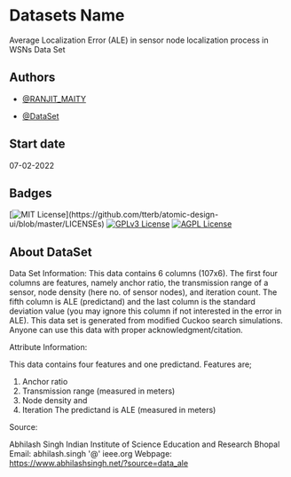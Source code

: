 
# Datasets  Name
Average Localization Error (ALE) in sensor node localization process in WSNs Data Set



## Authors

- [@RANJIT_MAITY](https://www.github.com/RanjitM007)

- [@DataSet](https://archive.ics.uci.edu/ml/datasets/Average+Localization+Error+%28ALE%29+in+sensor+node+localization+process+in+WSNs)
## Start date 
 07-02-2022
 
 


## Badges

[![MIT License](https://img.shields.io/apm/l/atomic-design-ui.svg?)](https://github.com/tterb/atomic-design-ui/blob/master/LICENSEs)
[![GPLv3 License](https://img.shields.io/badge/License-GPL%20v3-yellow.svg)](https://opensource.org/licenses/)
[![AGPL License](https://img.shields.io/badge/license-AGPL-blue.svg)](http://www.gnu.org/licenses/agpl-3.0)


## About DataSet
 Data Set Information:
 This data contains 6 columns (107x6). The first four columns are features, namely anchor ratio, the transmission range of a sensor, node density (here no. of sensor nodes), and iteration count. The fifth column is ALE (predictand) and the last column is the standard deviation value (you may ignore this column if not interested in the error in ALE). This data set is generated from modified Cuckoo search simulations.
Anyone can use this data with proper acknowledgment/citation.



Attribute Information:

This data contains four features and one predictand.
Features are;
1. Anchor ratio
2. Transmission range (measured in meters)
3. Node density and
4. Iteration
The predictand is ALE (measured in meters)

Source:

Abhilash Singh
Indian Institute of Science Education and Research Bhopal
Email: abhilash.singh '@' ieee.org
Webpage: https://www.abhilashsingh.net/?source=data_ale